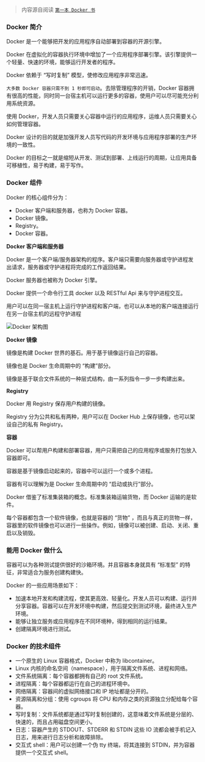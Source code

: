> 内容源自阅读 [`第一本 Docker 书`](https://item.jd.com/11909234.html)

### Docker 简介

Docker 是一个能够把开发的应用程序自动部署到容器的开源引擎。

Docker 在虚拟化的容器执行环境中增加了一个应用程序部署引擎。该引擎提供一个轻量、快速的环境，能够运行开发者的程序。

Docker 依赖于 “写时复制” 模型，使修改应用程序非常迅速。

`大多数 Docker 容器只需不到 1 秒即可启动`。去除管理程序的开销，Docker 容器拥有很高的性能，同时同一台宿主机可以运行更多的容器，使用户可以尽可能充分利用系统资源。

使用 Docker，开发人员只需要关心容器中运行的应用程序，运维人员只需要关心如何管理容器。

Docker 设计的目的就是加强开发人员写代码的开发环境与应用程序部署的生产环境的一致性。

Docker 的目标之一就是缩短从开发、测试到部署、上线运行的周期，让应用具备可移植性，易于构建，易于写作。

### Docker 组件

Docker 的核心组件分为：

+ Docker 客户端和服务器，也称为 Docker 容器。
+ Docker 镜像。
+ Registry。
+ Docker 容器。

**Docker 客户端和服务器**

Docker 是一个客户端/服务器架构的程序。客户端只需要向服务器或守护进程发出请求，服务器或守护进程将完成的工作返回结果。

Docker 服务器也被称为 Docker 引擎。

Docker 提供一个命令行工具 docker 以及 RESTful Api 来与守护进程交互。

用户可以在同一宿主机上运行守护进程和客户端，也可以从本地的客户端连接运行在另一台宿主机的远程守护进程

![`Docker 架构图`](http://huyangcheng.com/img/docker/docker-framework.png)

**Docker 镜像**

镜像是构建 Docker 世界的基石。用于基于镜像运行自己的容器。

镜像也是 Docker 生命周期中的 “构建”部分。

镜像是基于联合文件系统的一种层式结构，由一系列指令一步一步构建出来。

**Registry**

Docker 用 Registry 保存用户构建的镜像。

Registry 分为公共和私有两种，用户可以在 Docker Hub 上保存镜像，也可以架设自己的私有 Registry。

**容器**

Docker 可以帮用户构建和部署容器，用户只需把自己的应用程序或服务打包放入容器即可。

容器是基于镜像启动起来的，容器中可以运行一个或多个进程。

容器有可以理解为是 Docker 生命周期中的 “启动或执行”部分。

Docker 借鉴了标准集装箱的概念。标准集装箱运输货物，而 Docker 运输的是软件。

每个容器都包含一个软件镜像，也就是容器的 “货物” ，而且与真正的货物一样，容器里的软件镜像也可以进行一些操作。例如，镜像可以被创建、启动、关闭、重启以及销毁。

### 能用 Docker 做什么

容器可以为各种测试提供很好的沙箱环境。并且容器本身就具有 “标准型” 的特征，非常适合为服务创建构建快。

Docker 的一些应用场景如下：

+ 加速本地开发和构建流程，使其更高效、轻量化。开发人员可以构建、运行并分享容器。容器可以在开发环境中构建，然后提交到测试环境，最终进入生产环境。
+ 能够让独立服务或应用程序在不同环境种，得到相同的运行结果。
+ 创建隔离环境进行测试。

### Docker 的技术组件

+ 一个原生的 Linux 容器格式，Docker 中称为 libcontainer。
+ Linux 内核的命名空间（namespace），用于隔离文件系统、进程和网络。
+ 文件系统隔离：每个容器都拥有自己的 root 文件系统。
+ 进程隔离：每个容器都运行在自己的进程环境中。
+ 网络隔离：容器间的虚拟网络接口和 IP 地址都是分开的。
+ 资源隔离和分组：使用 cgroups 将 CPU 和内存之类的资源独立分配给每个容器。
+ 写时复制：文件系统都是通过写时复制创建的，这意味着文件系统是分层的、快速的，而且占用磁盘空间更小。
+ 日志：容器产生的 STDOUT、STDERR 和 STDIN 这些 IO 流都会被手机记入日志，用来进行日志分析和故障排除。
+ 交互式 shell：用户可以创建一个伪 tty 终端，将其连接到 STDIN，并为容器提供一个交互式 shell。
